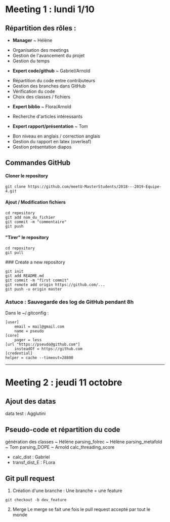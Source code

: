 # Meeting 1 : lundi 1/10

## Répartition des rôles :

* **Manager** ~ Hélène
 - Organisation des meetings
 - Gestion de l'avancement du projet
 - Gestion du temps

* **Expert code/github** ~ Gabriel/Arnold
 - Répartition du code entre contributeurs
 - Gestion des branches dans GitHub
 - Vérification du code
 - Choix des classes / fichiers

* **Expert biblio** ~ Flora/Arnold
 - Recherche d'articles intéressants

* **Expert rapport/présentation** ~ Tom
 - Bon niveau en anglais / correction anglais
 - Gestion du rapport en latex (overleaf)
 - Gestion présentation diapos
  
## Commandes GitHub

#### Cloner le repository
```shell
git clone https://github.com/meetU-MasterStudents/2018---2019-Equipe-4.git
```

#### Ajout / Modification fichiers
```shell
cd repository
git add nom_du_fichier
git commit -m "commentaire"
git push
```

#### "Tirer" le repository
```shell
cd repository
git pull
```

### Create a new repository  
```shell
git init
git add README.md
git commit -m "first commit"
git remote add origin https://github.com/...
git push -u origin master
```
### Astuce : Sauvegarde des log de GitHub pendant 8h

Dans le ~/.gitconfig :
```
[user]
	email = mail@gmail.com
	name = pseudo
[core]
	pager = less
[url "https://pseudo@github.com"]
	insteadOf = https://github.com
[credential]
helper = cache --timeout=28800
```

---

# Meeting 2 : jeudi 11 octobre

## Ajout des datas
data test : Agglutini

## Pseudo-code et répartition du code
génération des classes ~ Hélène
parsing_folrec ~ Hélène
parsing_metafold ~ Tom
parsing_DOPE ~ Arnold
calc_threading_score
 - calc_dist : Gabriel
 - transf_dist_E : FLora


## Git pull request
1. Création d'une branche :
Une branche = une feature
```shell
git checkout -b dev_feature
```
2. Merge
Le merge se fait une fois le pull request accepté par tout le monde


